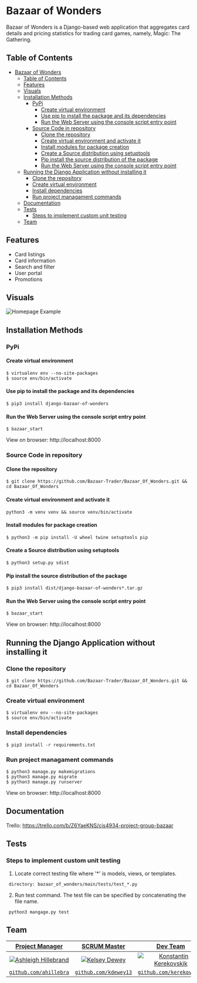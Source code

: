 # Bazaar of Wonders
Bazaar of Wonders is a Django-based web application that aggregates card details and pricing statistics for trading card games, namely, Magic: The Gathering.

## Table of Contents

- [Bazaar of Wonders](#bazaar-of-wonders)
  - [Table of Contents](#table-of-contents)
  - [Features](#features)
  - [Visuals](#visuals)
  - [Installation Methods](#installation-methods)
    - [PyPi](#pypi)
      - [Create virtual environment](#create-virtual-environment)
      - [Use pip to install the package and its dependencies](#use-pip-to-install-the-package-and-its-dependencies)
      - [Run the Web Server using the console script entry point](#run-the-web-server-using-the-console-script-entry-point)
    - [Source Code in repository](#source-code-in-repository)
      - [Clone the repository](#clone-the-repository)
      - [Create virtual environment and activate it](#create-virtual-environment-and-activate-it)
      - [Install modules for package creation](#install-modules-for-package-creation)
      - [Create a Source distribution using setuptools](#create-a-source-distribution-using-setuptools)
      - [Pip install the source distribution of the package](#pip-install-the-source-distribution-of-the-package)
      - [Run the Web Server using the console script entry point](#run-the-web-server-using-the-console-script-entry-point-1)
  - [Running the Django Application without installing it](#running-the-django-application-without-installing-it)
    - [Clone the repository](#clone-the-repository-1)
    - [Create virtual environment](#create-virtual-environment-1)
    - [Install dependencies](#install-dependencies)
    - [Run project managament commands](#run-project-managament-commands)
  - [Documentation](#documentation)
  - [Tests](#tests)
    - [Steps to implement custom unit testing](#steps-to-implement-custom-unit-testing)
  - [Team](#team)

## Features
 - Card listings
 - Card information
 - Search and filter
 - User portal
 - Promotions

## Visuals
![Homepage Example](https://user-images.githubusercontent.com/41175151/86148117-d7c8c380-babf-11ea-9f4c-a574fba00d6c.png)

## Installation Methods

### PyPi 

#### Create virtual environment
```shell
$ virtualenv env --no-site-packages
$ source env/bin/activate
```

#### Use pip to install the package and its dependencies
```shell
$ pip3 install django-bazaar-of-wonders
```

#### Run the Web Server using the console script entry point
```shell
$ bazaar_start
```
View on browser: http://localhost:8000 

### Source Code in repository

#### Clone the repository 
```shell
$ git clone https://github.com/Bazaar-Trader/Bazaar_Of_Wonders.git && cd Bazaar_Of_Wonders
```

#### Create virtual environment and activate it
```shell
python3 -m venv venv && source venv/bin/activate
```

#### Install modules for package creation
```shell
$ python3 -m pip install -U wheel twine setuptools pip 
```

#### Create a Source distribution using setuptools
```shell
$ python3 setup.py sdist
```

#### Pip install the source distribution of the package 
```shell
$ pip3 install dist/django-bazaar-of-wonders*.tar.gz
```

#### Run the Web Server using the console script entry point
```shell
$ bazaar_start
```
View on browser: http://localhost:8000 

## Running the Django Application without installing it

### Clone the repository
```shell
$ git clone https://github.com/Bazaar-Trader/Bazaar_Of_Wonders.git && cd Bazaar_Of_Wonders
```

### Create virtual environment
```shell
$ virtualenv env --no-site-packages
$ source env/bin/activate
```

### Install dependencies
```shell
$ pip3 install -r requirements.txt
```
### Run project managament commands 
```shell
$ python3 manage.py makemigrations
$ python3 manage.py migrate
$ python3 manage.py runserver
```

View on browser: http://localhost:8000 

## Documentation
 
Trello: https://trello.com/b/Z6YaeKNS/cis4934-project-group-bazaar
 ## Tests
 ### Steps to implement custom unit testing
1. Locate correct testing file where '*' is models, views, or templates.
```shell
 directory: bazaar_of_wonders/main/tests/test_*.py
```
2. Run test command. The test file can be specified by concatenating the file name.
```shell
 python3 mangage.py test
```

 ## Team
 
| <a href="http://github.com/ahillebra" target="_blank">**Project Manager**</a> | <a href="http://github.com/kdewey13" target="_blank">**SCRUM Master**</a> | <a href="http://github.com/kerekovskik" target="_blank">**Dev Team**</a> | <a href="http://github.com/dorianmeade" target="_blank">**Dev Team**</a> | <a href="http://github.com/matthewrabe" target="_blank">**Dev Team**</a> |
| :---: |:---:| :---:| :---:| :---:|
| [![Ashleigh Hillebrand](https://avatars0.githubusercontent.com/u/41175151?s=460&u=e59b91d99418dbeca3f3db49c3cb534fd6308dcb&v=4&s=200)](http://github.com/ahillebra) | [![Kelsey Dewey](https://avatars0.githubusercontent.com/u/40505163?s=400&u=e48b8b620316f566a560a3f5ad7ba56492233c0c&v=4s&=200)](http://github.com/kdewey13) | [![Konstantin Kerekovskik](https://avatars3.githubusercontent.com/u/23172746?s=400&v=4&s=200)](http://github.com/kerekovskik) | [![Dorian Meade](https://avatars2.githubusercontent.com/u/32111245?s=460&u=ddbe2f1c66d7c31f85f7f3f308b794f199d361ad&v=4s&=150)](http://github.com/dorianmeade) | [![Matthew Rabe](https://avatars0.githubusercontent.com/u/44124858?s=400&v=4&s=200)](http://github.com/matthewrabe) 
| <a href="http://github.com/ahillebra" target="_blank">`github.com/ahillebra`</a> | <a href="http://github.com/kdewey13" target="_blank">`github.com/kdewey13`</a> | <a href="http://github.com/kerekovskik" target="_blank">`github.com/kerekovskik`</a> | <a href="http://github.com/dorianmeade" target="_blank">`github.com/dorianmeade`</a> | <a href="http://github.com/matthewrabe" target="_blank">`github.com/matthewrabe`</a> |
